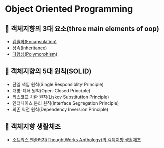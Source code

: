 # Object Oriented Programming

## 👊 객체지향의 3대 요소(three main elements of oop)
  - [캡슐화(Encapsulation)](https://github.com/BAEKJungHo/oop-advanced/blob/master/three%20main%20elements/Encapsulation.md)
  - [상속(Inheritance)](https://github.com/BAEKJungHo/oop-advanced/blob/master/three%20main%20elements/Inheritance%20and%20Composite.md)
  - [다형성(Polymorphism)](https://github.com/BAEKJungHo/oop-advanced/blob/master/three%20main%20elements/Polymorphism.md)

## 👊 객체지향의 5대 원칙(SOLID)
  - 단일 책임 원칙(Single Responsiblity Principle)
  - 개방-폐쇄 원칙(Open-Closed Principle)
  - 리스코프 치환 원칙(Liskov Substitution Principle)
  - 인터페이스 분리 원칙(Interface Segregation Principle)
  - 의존 역전 원칙(Dependency Inversion Principle)

## 👊 객체지향 생활체조
  - [소트웍스 앤솔러지(ThoughtWorks Anthology)의 객체지향 생활체조](https://github.com/BAEKJungHo/thoughtworks-anthology/blob/master/06.%20%EA%B0%9D%EC%B2%B4%EC%A7%80%ED%96%A5%20%EC%83%9D%ED%99%9C%EC%B2%B4%EC%A1%B0.md)
